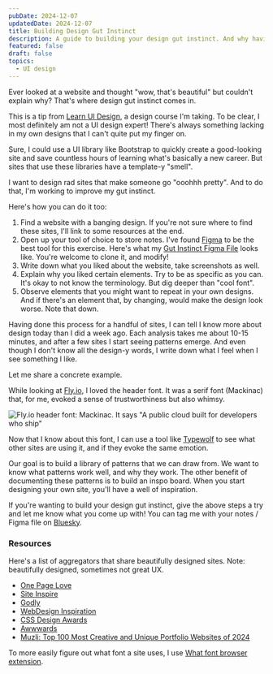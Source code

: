 ```yaml
---
pubDate: 2024-12-07
updatedDate: 2024-12-07
title: Building Design Gut Instinct
description: A guide to building your design gut instinct. And why having this instinct is useful.
featured: false
draft: false
topics:
  - UI design
---
```

Ever looked at a website and thought "wow, that's beautiful" but couldn't explain why? That's where design gut instinct comes in.

This is a tip from [Learn UI Design](https://www.learnui.design/), a design course I'm taking. To be clear, I most definitely am not a UI design expert! There's always something lacking in my own designs that I can't quite put my finger on.

Sure, I could use a UI library like Bootstrap to quickly create a good-looking site and save countless hours of learning what's basically a new career. But sites that use these libraries have a template-y "smell". 

I want to design rad sites that make someone go "ooohhh pretty". And to do that, I'm working to improve my gut instinct.

Here's how you can do it too:

1. Find a website with a banging design. If you're not sure where to find these sites, I'll link to some resources at the end.
2. Open up your tool of choice to store notes. I've found [Figma](https://www.figma.com/) to be the best tool for this exercise. Here's what my [Gut Instinct Figma File](https://www.figma.com/design/ouolRdogrOx6JenNooMNYu/Gut-Instinct-HW?node-id=0-1&t=orRB5SAlHFuXm6Ix-1) looks like. You're welcome to clone it, and modify!
3. Write down what you liked about the website, take screenshots as well.
4. Explain why you liked certain elements. Try to be as specific as you can. It's okay to not know the terminology. But dig deeper than "cool font".
5. Observe elements that you might want to repeat in your own designs. And if there's an element that, by changing, would make the design look worse. Note that down.

Having done this process for a handful of sites, I can tell I know more about design today than I did a week ago. Each analysis takes me about 10-15 minutes, and after a few sites I start seeing patterns emerge. And even though I don't know all the design-y words, I write down what I feel when I see something I like.

Let me share a concrete example. 

While looking at [Fly.io](https://fly.io/), I loved the header font. It was a serif font (Mackinac) that, for me, evoked a sense of trustworthiness but also whimsy.

![Fly.io header font: Mackinac. It says "A public cloud built for developers who ship"](https://res.cloudinary.com/jonathan-yeong/image/upload/v1733800000/unsigned_obsidian_uploads/ryyn5pdsh87ph2cmyrej.png)

Now that I know about this font, I can use a tool like [Typewolf](https://www.typewolf.com/all-fonts) to see what other sites are using it, and if they evoke the same emotion.

Our goal is to build a library of patterns that we can draw from. We want to know what patterns work well, and why they work. The other benefit of documenting these patterns is to build an inspo board. When you start designing your own site, you'll have a well of inspiration.

If you're wanting to build your design gut instinct, give the above steps a try and let me know what you come up with! You can tag me with your notes / Figma file on [Bluesky](https://bsky.app/profile/jonathanyeong.com).
### Resources
Here's a list of aggregators that share beautifully designed sites. Note: beautifully designed, sometimes not great UX.

- [One Page Love](https://onepagelove.com/)
- [Site Inspire](https://www.siteinspire.com/)
- [Godly](https://godly.website/)
- [WebDesign Inspiration](https://www.webdesign-inspiration.com/)
- [CSS Design Awards](https://www.cssdesignawards.com/)
- [Awwwards](https://www.awwwards.com/)
- [Muzli: Top 100 Most Creative and Unique Portfolio Websites of 2024](https://muz.li/blog/top-100-most-creative-and-unique-portfolio-websites-of-2024/)

To more easily figure out what font a site uses, I use [What font browser extension](https://chromewebstore.google.com/detail/whatfont/jabopobgcpjmedljpbcaablpmlmfcogm?hl=en).